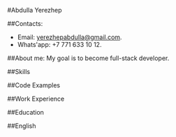 #Abdulla Yerezhep

##Contacts:
 - Email: yerezhepabdulla@gmail.com.
 - Whats'app: +7 771 633 10 12.

##About me:
    My goal is to become full-stack developer.

##Skills

##Code Examples

##Work Experience

##Education

##English


